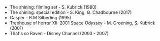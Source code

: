 * The shining: filming set - S. Kubrick (1980)
* The shining: special edition - S. King, G. Chadbourne (2017)
* Casper - B.M Silberling (1995)
* Treehouse of horror XII: 2001 Space Odyssey - M. Groening, S. Kubrick (2001)
* That's so Raven - Disney Channel (2003 - 2007)
